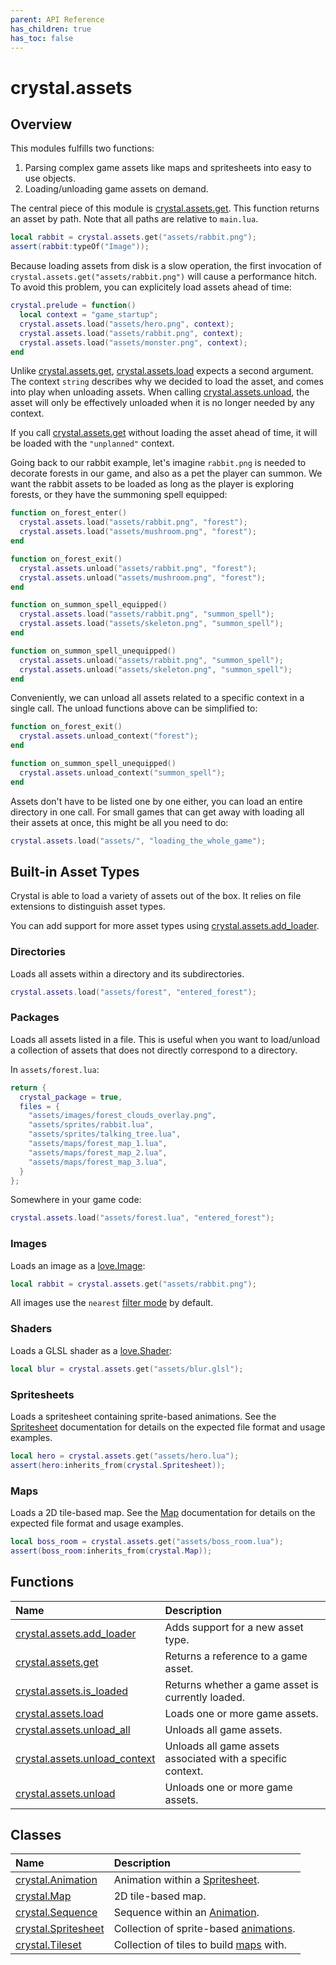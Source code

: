 ```yaml
---
parent: API Reference
has_children: true
has_toc: false
---
```


# crystal.assets

## Overview

This modules fulfills two functions:

1. Parsing complex game assets like maps and spritesheets into easy to use objects.
2. Loading/unloading game assets on demand.

The central piece of this module is [crystal.assets.get](get). This function returns an asset by path. Note that all paths are relative to `main.lua`.

```lua
local rabbit = crystal.assets.get("assets/rabbit.png");
assert(rabbit:typeOf("Image"));
```

Because loading assets from disk is a slow operation, the first invocation of `crystal.assets.get("assets/rabbit.png")` will cause a performance hitch. To avoid this problem, you can explicitely load assets ahead of time:

```lua
crystal.prelude = function()
  local context = "game_startup";
  crystal.assets.load("assets/hero.png", context);
  crystal.assets.load("assets/rabbit.png", context);
  crystal.assets.load("assets/monster.png", context);
end
```

Unlike [crystal.assets.get](get), [crystal.assets.load](load) expects a second argument. The context `string` describes why we decided to load the asset, and comes into play when unloading assets. When calling [crystal.assets.unload](unload), the asset will only be effectively unloaded when it is no longer needed by any context.

If you call [crystal.assets.get](get) without loading the asset ahead of time, it will be loaded with the `"unplanned"` context.

Going back to our rabbit example, let's imagine `rabbit.png` is needed to decorate forests in our game, and also as a pet the player can summon. We want the rabbit assets to be loaded as long as the player is exploring forests, or they have the summoning spell equipped:

```lua
function on_forest_enter()
  crystal.assets.load("assets/rabbit.png", "forest");
  crystal.assets.load("assets/mushroom.png", "forest");
end

function on_forest_exit()
  crystal.assets.unload("assets/rabbit.png", "forest");
  crystal.assets.unload("assets/mushroom.png", "forest");
end

function on_summon_spell_equipped()
  crystal.assets.load("assets/rabbit.png", "summon_spell");
  crystal.assets.load("assets/skeleton.png", "summon_spell");
end

function on_summon_spell_unequipped()
  crystal.assets.unload("assets/rabbit.png", "summon_spell");
  crystal.assets.unload("assets/skeleton.png", "summon_spell");
end
```

Conveniently, we can unload all assets related to a specific context in a single call. The unload functions above can be simplified to:

```lua
function on_forest_exit()
  crystal.assets.unload_context("forest");
end

function on_summon_spell_unequipped()
  crystal.assets.unload_context("summon_spell");
end
```

Assets don't have to be listed one by one either, you can load an entire directory in one call. For small games that can get away with loading all their assets at once, this might be all you need to do:

```lua
crystal.assets.load("assets/", "loading_the_whole_game");
```

## Built-in Asset Types

Crystal is able to load a variety of assets out of the box. It relies on file extensions to distinguish asset types.

You can add support for more asset types using [crystal.assets.add_loader](add_loader).

### Directories

Loads all assets within a directory and its subdirectories.

```lua
crystal.assets.load("assets/forest", "entered_forest");
```

### Packages

Loads all assets listed in a file. This is useful when you want to load/unload a collection of assets that does not directly correspond to a directory.

In `assets/forest.lua`:

```lua
return {
  crystal_package = true,
  files = {
    "assets/images/forest_clouds_overlay.png",
    "assets/sprites/rabbit.lua",
    "assets/sprites/talking_tree.lua",
    "assets/maps/forest_map_1.lua",
    "assets/maps/forest_map_2.lua",
    "assets/maps/forest_map_3.lua",
  }
};
```

Somewhere in your game code:

```lua
crystal.assets.load("assets/forest.lua", "entered_forest");
```

### Images

Loads an image as a [love.Image](https://love2d.org/wiki/Image):

```lua
local rabbit = crystal.assets.get("assets/rabbit.png");
```

All images use the `nearest` [filter mode](https://love2d.org/wiki/FilterMode) by default.

### Shaders

Loads a GLSL shader as a [love.Shader](https://love2d.org/wiki/Shader):

```lua
local blur = crystal.assets.get("assets/blur.glsl");
```

### Spritesheets

Loads a spritesheet containing sprite-based animations. See the [Spritesheet](spritesheet) documentation for details on the expected file format and usage examples.

```lua
local hero = crystal.assets.get("assets/hero.lua");
assert(hero:inherits_from(crystal.Spritesheet));
```

### Maps

Loads a 2D tile-based map. See the [Map](map) documentation for details on the expected file format and usage examples.

```lua
local boss_room = crystal.assets.get("assets/boss_room.lua");
assert(boss_room:inherits_from(crystal.Map));
```

## Functions

| Name                                            | Description                                                 |
| :---------------------------------------------- | :---------------------------------------------------------- |
| [crystal.assets.add_loader](add_loader)         | Adds support for a new asset type.                          |
| [crystal.assets.get](get)                       | Returns a reference to a game asset.                        |
| [crystal.assets.is_loaded](is_loaded)           | Returns whether a game asset is currently loaded.           |
| [crystal.assets.load](load)                     | Loads one or more game assets.                              |
| [crystal.assets.unload_all](unload_all)         | Unloads all game assets.                                    |
| [crystal.assets.unload_context](unload_context) | Unloads all game assets associated with a specific context. |
| [crystal.assets.unload](unload)                 | Unloads one or more game assets.                            |

## Classes

| Name                               | Description                                         |
| :--------------------------------- | :-------------------------------------------------- |
| [crystal.Animation](animation)     | Animation within a [Spritesheet](spritesheet).      |
| [crystal.Map](map)                 | 2D tile-based map.                                  |
| [crystal.Sequence](sequence)       | Sequence within an [Animation](animation).          |
| [crystal.Spritesheet](spritesheet) | Collection of sprite-based [animations](animation). |
| [crystal.Tileset](tileset)         | Collection of tiles to build [maps](Map) with.      |
